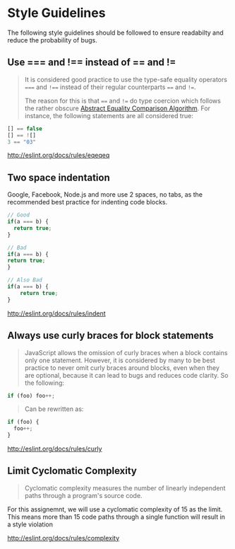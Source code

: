 # Style Guidelines

The following style guidelines should be followed to ensure readabilty and reduce the probability of bugs.

## Use === and !== instead of == and !=
> It is considered good practice to use the type-safe equality operators `===` and `!==` instead of their regular counterparts `==` and `!=`.
>
> The reason for this is that `==` and `!=` do type coercion which follows the rather obscure [Abstract Equality Comparison Algorithm](http://www.ecma-international.org/ecma-262/5.1/#sec-11.9.3). For instance, the following statements are all considered true:
  ```javascript
  [] == false
  [] == ![]
  3 == "03"
  ```

http://eslint.org/docs/rules/eqeqeq

## Two space indentation

Google, Facebook, Node.js and more use 2 spaces, no tabs, as the recommended best practice for indenting code blocks.

```javascript
// Good
if(a === b) {
  return true;
}

// Bad
if(a === b) {
return true;
}

// Also Bad
if(a === b) {
    return true;
}
```

http://eslint.org/docs/rules/indent

## Always use curly braces for block statements

> JavaScript allows the omission of curly braces when a block contains only one statement. However, it is considered by many to be best practice to never omit curly braces around blocks, even when they are optional, because it can lead to bugs and reduces code clarity. So the following:
  ```javascript
  if (foo) foo++;
  ```
> Can be rewritten as:
  ```javascript
  if (foo) {
    foo++;
  }
  ```

http://eslint.org/docs/rules/curly

## Limit Cyclomatic Complexity

> Cyclomatic complexity measures the number of linearly independent paths through a program's source code.

For this assignemnt, we will use a cyclomatic complexity of 15 as the limit. This means more than 15 code paths through a single function will result in a style violation

http://eslint.org/docs/rules/complexity


